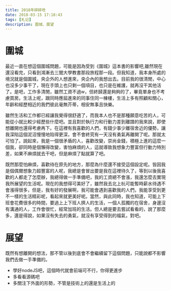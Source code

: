 ```yaml
---
title: 2018年碎碎唸
date: 2018-03-15 17:18:43
tags: [札记]
description: 圍城、展望
---
```


# 圍城
最近一直在想這個圍城問題，可能是因為受到《圍城》這本書的影響吧,雖然現在還沒看完，只看到鴻漸去三閭大學教書那段旅程那一段。但我知道，我本身所處的境況就是個圍城，央企外的人想進來，央企內的我想出去。目前我的很清閒，中心也沒多少事干了，現在手頭上也只剩一個項目，也只是在維護，就再沒干其他活了。是吧，工作多清閒，雖然工資不過w，但終歸還是夠夠的了，畢竟單身也不考慮買房。生活上呢，跟同時應屆進來的同事住同一棟樓，生活上多有照顧和關心，年齡和經歷相近的我們彼此毫無芥蒂，相安無事且快樂。

雖然生活和工作都已經讓我覺得很舒適了，而我本人也不是那種願意吃苦的人，可能從小就比較少經歷些什麼吧。並且對於執行力和行動力差到離譜的我來說，即使想離開也還得考慮再下。在這裡有我喜歡的人們，有錢少事少離宿舍近的優勢，讓我深陷這個泥沼慢慢地陷得更深，會不會終究有一天沒有勇氣再離開了呢。那就太可怕了。說起來，我是一個很矛盾的人，喜歡改變，崇尚金錢，積極上進的這麼一個我，卻同時是個懶得改變，害怕麻煩的人，這就導致我想象力豐富但行動力特別差，如果不麻煩就去干吧，但是麻煩了點就算了吧。

既然那麼怕麻煩，喜歡待在原先的地方，那麼為什麼還不接受這個設定呢。皆因我是個偶爾想象力超豐富的人呢，我總是會冒出要是我在這裡待久了，等到以後我喜歡的人都走了怎麼辦，我總得做一手準備吧，我的工資總不會漲，我還怎麼去實現我所展望的生活呢。現在的我想得可美好了，雖然我去北上杭可能暫時薪水待遇不會漲得很多，但是，我有好的發展啊，我可能會遇到喜歡我的人們，我能享受到更不一樣的生活精彩呢，看起來就更美好呢。當然，與此同時，我也知道，可能上下班會花費很多的時間，要過上上下班人擠人的生活，一個人孤獨的在宿舍，身邊沒有溝通的人，工作會很忙，經常加班的生活。但人總是要去嘗試看看的，說了那麼多，還是得說，如果沒有失去的勇氣，就沒有享受得到的福氣，對吧。

# 展望
既然有想離開的想法，那不管以後到底會不會繼續留下這個問題，只能說都不影響我們去做一手準備的。

* 學好nodeJS吧，這個時代就會前端可不行，你得更進步
* 多看看源碼吧
* 多關注下外面的形勢，不管是技術上的還是生活上的